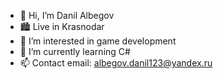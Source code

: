 - 👋 Hi, I’m Danil Albegov
- 🏙  Live in Krasnodar
- 👀 I’m interested in game development
- 🌱 I’m currently learning C#
- 📫 Contact email: albegov.danil123@yandex.ru

<!---
Albegov/Albegov is a ✨ special ✨ repository because its `README.md` (this file) appears on your GitHub profile.
You can click the Preview link to take a look at your changes.
--->
